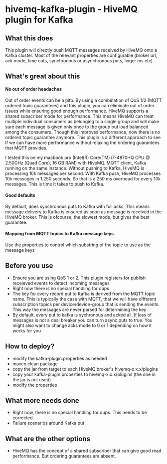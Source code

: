 # hivemq-kafka-plugin - HiveMQ plugin for Kafka

## What this does

This plugin will directly push MQTT messages received by HiveMQ onto a Kafka cluster. Most of the relevant properties are configurable (broker url, ack mode, time outs, synchronous or asynchronous puts, linger ms etc).

## What's great about this

#### No out of order headaches
Out of order events can be a pitb. By using a combination of QoS 1/2 (MQTT ordered topic guarantees) and this plugin, you can eliminate out of order issues while ensuring good enough performance. HiveMQ supports a shared subscriber mode for performance. This means HiveMQ can treat multiple individual consumers as belonging to a single group and will make sure each message is given only once to the group but load balanced among the consumers. Though this improves performance, now there is no ordered topic guarantee anymore. This plugin is a different approach to see if we can have more performance without relaxing the ordering guarantees that MQTT provides.

I tested this on my macbook pro (Intel(R) Core(TM) i7-4870HQ CPU @ 2.50GHz (Quad Core), 16 GB RAM) with HiveMQ, MQTT client, Kafka running on the same instance. Without pushing to Kafka, HiveMQ is processing 10k messages per second. With Kafka push, HiveMQ processes 10k messages in 1.250 seconds. So that is a 250 ms overhead for every 10k messages. This is time it takes to push to Kafka.

#### Good defaults
By default, does synchronous puts to Kafka with full acks. This means message delivery to Kafka is ensured as soon as message is received in the HiveMQ broker. This is ofcourse, the slowest mode, but gives the best guarantee.

#### Mapping from MQTT topics to Kafka message keys
Use the properties to control which substring of the topic to use as the message keys

## Before you use

- Ensure you are using QoS 1 or 2. This plugin registers for publish receieved events to detect incoming messages
- Right now there is no special handling for dups
- The key for every record put to Kafka is derived from the MQTT topic name. This is typically the case with MQTT, that we will have different subscription topics per device/device-group that is sending the events. This way the messages are never parsed for determining the key
- By default, every put to kafka is sychronous and acked all. If loss of messages is not a deal breaker you can turn async.puts to true. You might also want to change acks mode to 0 or 1 depending on how it works for you

## How to deploy?

- modify the kafka-plugin.properties as needed
- maven clean package
- copy the jar from target to each HiveMQ broker's hivemq-x.x.x/plugins
- copy your kafka-plugin.properties to hivemq-x.x.x/plugins (the one in the jar is not used)
- modify the properties

## What more needs done

- Right now, there is no special handling for dups. This needs to be corrected.
- Failure scenarios around Kafka put

## What are the other options

- HiveMQ has the concept of a shared subscriber that can give good read performance. But ordering guarantees are absent.
